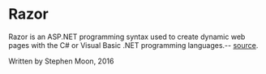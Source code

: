 # Razor

Razor is an ASP.NET programming syntax used to create dynamic web pages with the C# or Visual Basic .NET programming languages.-- 
[source](https://en.wikipedia.org/wiki/ASP.NET_Razor).

Written by Stephen Moon, 2016
